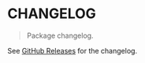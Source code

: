 # CHANGELOG

> Package changelog.

See [GitHub Releases](https://github.com/stdlib-js/assert-is-numeric-array/releases) for the changelog.